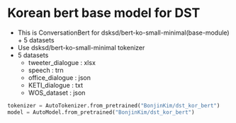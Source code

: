 # Korean bert base model for DST

- This is ConversationBert for dsksd/bert-ko-small-minimal(base-module) + 5 datasets
- Use dsksd/bert-ko-small-minimal tokenizer
- 5 datasets
  - tweeter_dialogue : xlsx
  - speech : trn
  - office_dialogue : json
  - KETI_dialogue : txt
  - WOS_dataset : json
  
```python
tokenizer = AutoTokenizer.from_pretrained("BonjinKim/dst_kor_bert")
model = AutoModel.from_pretrained("BonjinKim/dst_kor_bert")
```